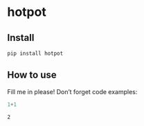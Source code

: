 hotpot
================

<!-- WARNING: THIS FILE WAS AUTOGENERATED! DO NOT EDIT! -->

## Install

``` sh
pip install hotpot
```

## How to use

Fill me in please! Don’t forget code examples:

``` python
1+1
```

    2
